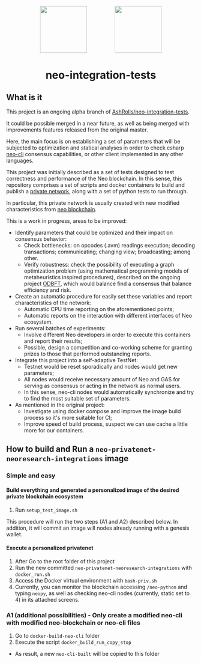 <p align="center">
  <img
    src="http://res.cloudinary.com/vidsy/image/upload/v1503160820/CoZ_Icon_DARKBLUE_200x178px_oq0gxm.png"
    width="125px;">
    &nbsp; &nbsp; &nbsp; &nbsp; &nbsp; &nbsp; &nbsp; &nbsp; &nbsp;
    <img
      src="http://res.cloudinary.com/dnh3we6el/image/upload/v1519941321/NeoResearch-Logo.png"
      width="125px;">
</p>

<h1 align="center">neo-integration-tests</h1>

## What is it

This project is an ongoing alpha branch of [AshRolls/neo-integration-tests](https://github.com/AshRolls/neo-integration-tests).

It could be possible merged in a near future, as well as being merged with improvements features released from the original master.

Here, the main focus is on establishing a set of parameters that will be subjected to optimization and statical analyses in order to check csharp [neo-cli](https://github.com/neo-project/neo-cli) consensus capabilities, or other client implemented in any other languages.

This project was initially described as a set of tests designed to test correctness and performance of the Neo blockchain.
In this sense, this repository comprises a set of scripts and docker containers to build and publish a [private network](https://hub.docker.com/r/cityofzion/neo-privatenet/), along with a set of python tests to run through.

In particular, this private network is usually created with new modified characteristics from [neo blockchain](https://github.com/neo-project/neo/).

This is a work in progress, areas to be improved:

* Identify parameters that could be optimized and their impact on consensus behavior:
  - Check bottlenecks: on opcodes (.avm) readings execution; decoding transactions; communicating; changing view; broadcasting; among other.
  - Verify robustness: check the possibility of executing a graph optimization problem (using mathematical programming models of metaheuristics inspired procedures), described on the ongoing project [ODBFT](https://github.com/NeoResearch/ODBFT), which would balance find a consensus that balance efficiency and risk.  
* Create an automatic procedure for easily set these variables and report characteristics of the network:
  - Automatic CPU time reporting on the aforementioned points;
  - Automatic reports on the interaction with different interfaces of Neo ecosystem.
* Run several batches of experiments:
  - Involve different Neo developers in order to execute this containers and report their results;
  - Possible, design a competition and co-working scheme for granting prizes to those that performed outstanding reports.
* Integrate this project into a self-adaptive TestNet:
  - Testnet would be reset sporadically and nodes would get new parameters;
  - All nodes would receive necessary amount of Neo and GAS for serving as consensus or acting in the network as normal users.
  - In this sense, neo-cli nodes would automatically synchronize and try to find the most suitable set of parameters.  
* As mentioned in the original project:
  - Investigate using docker compose and improve the image build process so it's more suitable for CI;
  - Improve speed of build process, suspect we can use cache a little more for our containers.

## How to build and Run a `neo-privatenet-neoresearch-integrations` image

### Simple and easy

#### Build everything and generated a personalized image of the desired private blockchain ecosystem

1. Run `setup_test_image.sh`

This procedure will run the two steps (A1 and A2) described below.
In addition, it will commit an image will nodes already running with a genesis wallet.

#### Execute a personalized privatenet

1. After Go to the root folder of this project
1. Run  the new committed `neo-privatenet-neoresearch-integrations`  with  `docker_run.sh`
1. Access the Docker virtual environment with `bash-priv.sh`
1. Currently, you can monitor the blockchain accessing `/neo-python` and typing `neopy`, as well as checking neo-cli nodes (currently, static set to 4) in its attached screens.

### A1 (additional possibilities) - Only create a modified neo-cli with modified neo-blockchain or neo-cli files

1. Go to `docker-build-neo-cli` folder
1. Execute the script `docker_build_run_copy_stop`
  - As result, a new `neo-cli-built` will be copied to this folder
